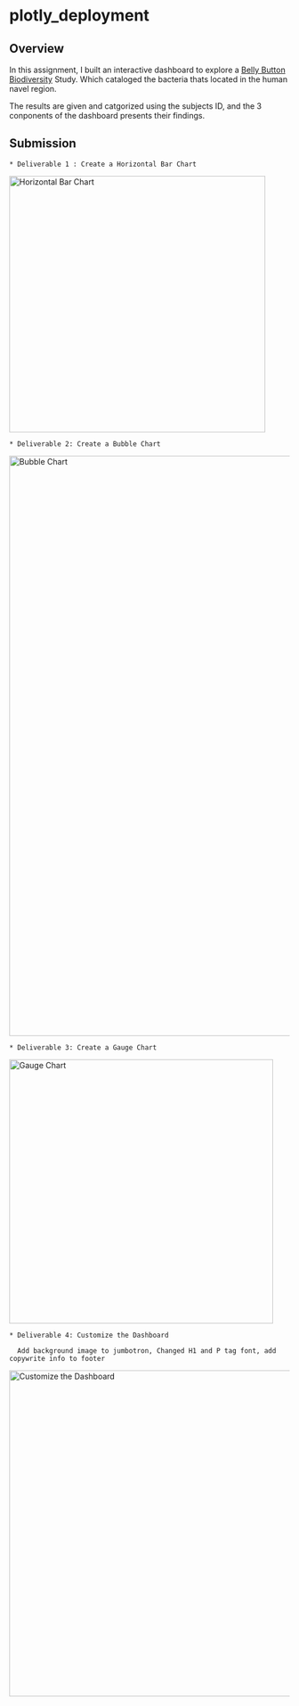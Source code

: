 # plotly_deployment

## Overview

In this assignment, I built an interactive dashboard to explore a [Belly Button Biodiversity](https://marckboge.github.io/plotly_deployment/) Study. Which cataloged the bacteria thats located in the human navel region.

The results are given and catgorized using the subjects ID, and the 3 conponents of the dashboard presents their findings.

## Submission

    * Deliverable 1 : Create a Horizontal Bar Chart
    
<img width="460" alt="Horizontal Bar Chart" src="https://user-images.githubusercontent.com/90155651/189789940-d53866e0-9e48-4c80-92eb-f5b69ef18b54.png">


    * Deliverable 2: Create a Bubble Chart
    
<img width="1041" alt="Bubble Chart" src="https://user-images.githubusercontent.com/90155651/189790603-dac4c9e7-6880-407d-a810-fb87da0af617.png">





    * Deliverable 3: Create a Gauge Chart
    
<img width="474" alt="Gauge Chart" src="https://user-images.githubusercontent.com/90155651/189790182-10380d0d-17b6-447e-ae18-7089a934f62a.png">




    * Deliverable 4: Customize the Dashboard
    
      Add background image to jumbotron, Changed H1 and P tag font, add copywrite info to footer
      
<img width="585" alt="Customize the Dashboard" src="https://user-images.githubusercontent.com/90155651/189790638-d169a22b-260e-4a97-84e7-27eda9d6f3bd.png">

      
    

    
